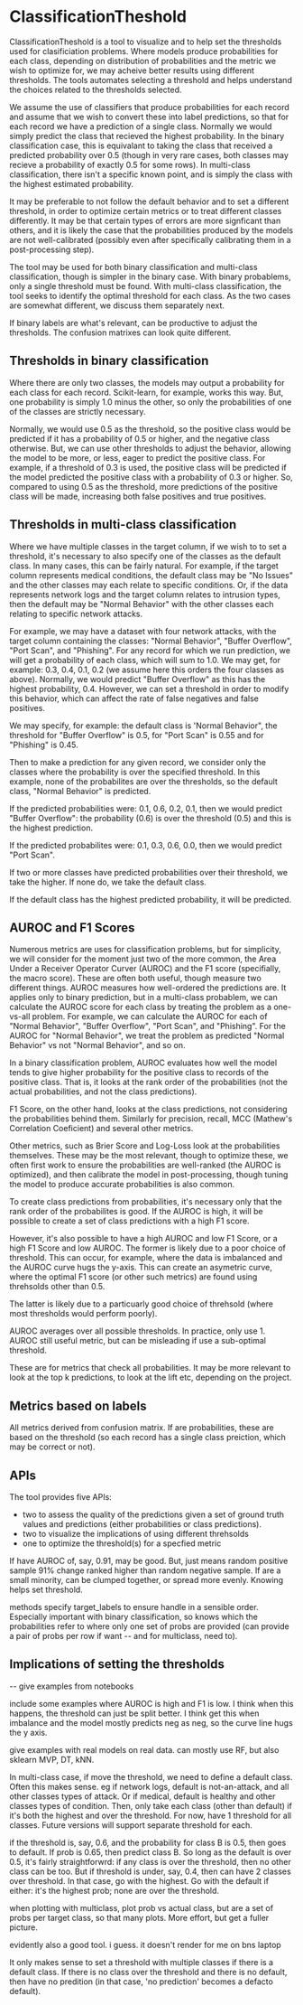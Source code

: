 # ClassificationTheshold

ClassificationTheshold is a tool to visualize and to help set the thresholds used for clasificiation problems. Where models produce probabilities for each class, depending on distribution of probabilities and the metric we wish to optimize for, we may acheive better results using different thresholds. The tools automates selecting a threshold and helps understand the choices related to the thresholds selected.

We assume the use of classifiers that produce probabilities for each record and assume that we wish to convert these into label predictions, so that for each record we have a prediction of a single class. Normally we would simply predict the class that recieved the highest probability. In the binary classification case, this is equivalant to taking the class that received a predicted probability over 0.5 (though in very rare cases, both classes may recieve a probability of exactly 0.5 for some rows). In multi-class classification, there isn't a specific known point, and is simply the class with the highest estimated probability. 

It may be preferable to not follow the default behavior and to set a different threshold, in order to optimize certain metrics or to treat different classes differently. It may be that certain types of errors are more signficant than others, and it is likely the case that the probabilities produced by the models are not well-calibrated (possibly even after specifically calibrating them in a post-processing step).

The tool may be used for both binary classification and multi-class classification, though is simpler in the binary case. With binary probablems, only a single threshold must be found. With multi-class classification, the tool seeks to identify the optimal threshold for each class. As the two cases are somewhat different, we discuss them separately next.

If binary labels are what's relevant, can be productive to adjust the thresholds. The confusion matrixes can look quite different. 

## Thresholds in binary classification
Where there are only two classes, the models may output a probability for each class for each record. Scikit-learn, for example, works this way. But, one probability is simply 1.0 minus the other, so only the probabilities of one of the classes are strictly necessary. 

Normally, we would use 0.5 as the threshold, so the positive class would be predicted if it has a probability of 0.5 or higher, and the negative class otherwise. But, we can use other thresholds to adjust the behavior, allowing the model to be more, or less, eager to predict the positive class. For example, if a threshold of 0.3 is used, the positive class will be predicted if the model predicted the positive class with a probability of 0.3 or higher. So, compared to using 0.5 as the threshold, more predictions of the positive class will be made, increasing both false positives and true positives. 

## Thresholds in multi-class classification
Where we have multiple classes in the target column, if we wish to to set a threshold, it's necessary to also specify one of the classes as the default class. In many cases, this can be fairly natural. For example, if the target column represents medical conditions, the default class may be "No Issues" and the other classes may each relate to specific conditions. Or, if the data represents network logs and the target column relates to intrusion types, then the default may be "Normal Behavior" with the other classes each relating to specific network attacks.

For example, we may have a dataset with four network attacks, with the target column containing the classes: "Normal Behavior", "Buffer Overflow", "Port Scan", and "Phishing". For any record for which we run prediction, we will get a probability of each class, which will sum to 1.0. We may get, for example: 0.3, 0.4, 0.1, 0.2 (we assume here this orders the four classes as above). Normally, we would predict "Buffer Overflow" as this has the highest probability, 0.4. However, we can set a threshold in order to modify this behavior, which can affect the rate of false negatives and false positives. 

We may specify, for example: the default class is 'Normal Behavior", the threshold for "Buffer Overflow" is 0.5, for "Port Scan" is 0.55 and for "Phishing" is 0.45. 

Then to make a prediction for any given record, we consider only the classes where the probability is over the specified threshold. In this example, none of the probabilites are over the thresholds, so the default class, "Normal Behavior" is predicted.

If the predicted probabilities were: 0.1, 0.6, 0.2, 0.1, then we would predict "Buffer Overflow": the probability (0.6) is over the threshold (0.5) and this is the highest prediction.

If the predicted probabilites were: 0.1, 0.3, 0.6, 0.0, then we would predict "Port Scan". 

If two or more classes have predicted probabilities over their threshold, we take the higher. If none do, we take the default class.

If the default class has the highest predicted probability, it will be predicted. 

## AUROC and F1 Scores
Numerous metrics are uses for classification problems, but for simplicity, we will consider for the moment just two of the more common, the Area Under a Receiver Operator Curver (AUROC) and the F1 score (specifially, the macro score). These are often both useful, though measure two different things. AUROC measures how well-ordered the predictions are. It applies only to binary prediction, but in a multi-class probablem, we can calculate the AUROC score for each class by treating the problem as a one-vs-all problem. For example, we can calculate the AUROC for each of "Normal Behavior", "Buffer Overflow", "Port Scan", and "Phishing". For the AUROC for "Normal Behavior", we treat the problem as predicted "Normal Behavior" vs not "Normal Behavior", and so on.

In a binary classification problem, AUROC evaluates how well the model tends to give higher probability for the positive class to records of the positive class. That is, it looks at the rank order of the probabilities (not the actual probabilities, and not the class predictions). 

F1 Score, on the other hand, looks at the class predictions, not considering the probabilities behind them. Similarly for precision, recall, MCC (Mathew's Correlation Coeficient) and several other metrics. 

Other metrics, such as Brier Score and Log-Loss look at the probabilities themselves. These may be the most relevant, though to optimize these, we often first work to ensure the probabilities are well-ranked (the AUROC is optimized), and then calibrate the model in post-processing, though tuning the model to produce accurate probabilities is also common. 

To create class predictions from probabilities, it's necessary only that the rank order of the probabilites is good. If the AUROC is high, it will be possible to create a set of class predictions with a high F1 score. 

However, it's also possible to have a high AUROC and low F1 Score, or a high F1 Score and low AUROC. The former is likely due to a poor choice of threshold. This can occur, for example, where the data is imbalanced and the AUROC curve hugs the y-axis. This can create an asymetric curve, where the optimal F1 score (or other such metrics) are found using threhsolds other than 0.5. 

The latter is likely due to a particuarly good choice of threhsold (where most thresholds would perform poorly).

AUROC averages over all possible thresholds. In practice, only use 1. AUROC still useful metric, but can be misleading
if use a sub-optimal threshold.  

These are for metrics that check all probabilities. It may be more relevant to look at the top k predictions, to look at
the lift etc, depending on the project.

## Metrics based on labels
All metrics derived from confusion matrix.
If are probabilities, these are based on the threshold (so each record has a single class preiction, which may be correct or not).

## APIs
The tool provides five APIs: 
- two to assess the quality of the predictions given a set of ground truth values and predictions (either probabilities or class predictions).
- two to visualize the implications of using different threhsolds
- one to optimize the threshold(s) for a specfied metric

If have AUROC of, say, 0.91, may be good. But, just means random positive sample 91% change ranked higher than random
negative sample. If are a small minority, can be clumped together, or spread more evenly. Knowing helps set threshold.

methods specify target_labels to ensure handle in a sensible order. Especially important with binary classification,
so knows which the probabilities refer to where only one set of probs are provided (can provide a pair of probs
per row if want -- and for multiclass, need to).

## Implications of setting the thresholds
-- give examples from notebooks

include some examples where AUROC is high and F1 is low. I think when this happens, the threshold can just be split 
better. I think get this when imbalance and the model mostly predicts neg as neg, so the curve line hugs the y axis.

give examples with real models on real data. can mostly use RF, but also sklearn MVP, DT, kNN.

In multi-class case, if move the threshold, we need to define a default class. Often this makes sense. eg if network
logs, default is not-an-attack, and all other classes types of attack. Or if medical, default is healthy and other 
classes types of condition. Then, only take each class (other than default) if it's both the highest and over the 
threshold. For now, have 1 threshold for all classes. Future versions will support separate threshold for each. 

if the threshold is, say, 0.6, and the probability for class B is 0.5, then goes to default. If prob is 0.65, then 
predict class B. So long as the default is over 0.5, it's fairly straightforwrd: if any class is over the threshold,
then no other class can be too. But if threshold is under, say, 0.4, then can have 2 classes over threshold. In that
case, go with the highest. Go with the default if either: it's the highest prob; none are over the threshold.

when plotting with multiclass, plot prob vs actual class, but are a set of probs per target class, so that many plots.
More effort, but get a fuller picture. 

evidently also a good tool. i guess. it doesn't render for me on bns laptop

It only makes sense to set a threshold with multiple classes if there is a default class. If there is no class over the
threshold and there is no default, then have no predition (in that case, 'no prediction' becomes a defacto default). 




